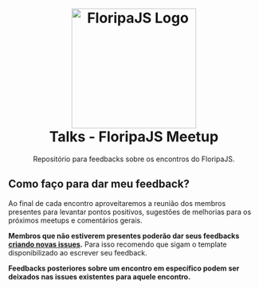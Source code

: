 <h1 align=center>
  <a href="http://floripajs.org" title="Floripa JS">
    <img alt="FloripaJS Logo" src="http://floripajs.org/assets/img/floripajs-logo.svg" width="250" height="240"/>
    <br>
  </a>
  Talks - FloripaJS Meetup
</h1>

<p align=center>
    Repositório para feedbacks sobre os encontros do FloripaJS.
</p>

## Como faço para dar meu feedback?

Ao final de cada encontro aproveitaremos a reunião dos membros presentes para levantar pontos positivos, sugestões de melhorias para os próximos meetups e comentários gerais.

**Membros que não estiverem presentes poderão dar seus feedbacks [criando novas issues](https://github.com/floripajs/feedbacks/issues/new).** Para isso recomendo que sigam o template disponibilizado ao escrever seu feedback.

**Feedbacks posteriores sobre um encontro em específico podem ser deixados nas issues existentes para aquele encontro.**

